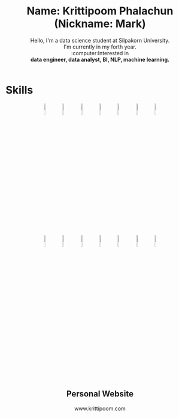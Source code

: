 <div align='center'>
  
  <h1 align='center'>Name: Krittipoom Phalachun<br>(Nickname: Mark)</h1>

  
  <p align='center'>Hello, I'm a data science student at Silpakorn University. <br>I'm currently in my forth year.
    <br>:computer:Interested in <br><b>data engineer, data analyst, BI, NLP, machine learning.</b><br><br>
  </p>
  
  
</div>

<h1>Skills</h1>

<div align='center'>
  <p float="left">
    <img src="https://raw.githubusercontent.com/Krittipoom/Krittipoom.github.io/main/static/img/icons/python.webp" width="9%" />
    <img src="https://raw.githubusercontent.com/Krittipoom/Krittipoom.github.io/main/static/img/icons/powerbi.webp" width="9%" />
    <img src="https://raw.githubusercontent.com/Krittipoom/Krittipoom.github.io/main/static/img/icons/tableau.webp" width="9%" />
    <img src="https://raw.githubusercontent.com/Krittipoom/Krittipoom.github.io/main/static/img/icons/django.webp" width="9%" />
    <img src="https://raw.githubusercontent.com/Krittipoom/Krittipoom.github.io/main/static/img/icons/javascript.webp" width="9%" />
    <img src="https://raw.githubusercontent.com/Krittipoom/Krittipoom.github.io/main/static/img/icons/html.webp" width="9%" />
    <img src="https://raw.githubusercontent.com/Krittipoom/Krittipoom.github.io/main/static/img/icons/css.webp" width="9%" />
    <br>
    <img src="https://raw.githubusercontent.com/Krittipoom/Krittipoom.github.io/main/static/img/icons/mysql.webp" width="9%" />
    <img src="https://raw.githubusercontent.com/Krittipoom/Krittipoom.github.io/main/static/img/icons/postgres.webp" width="9%" />
    <img src="https://raw.githubusercontent.com/Krittipoom/Krittipoom.github.io/main/static/img/icons/rapidminer.webp" width="9%" />
    <img src="https://raw.githubusercontent.com/Krittipoom/Krittipoom.github.io/main/static/img/icons/weka.webp" width="9%" />
    <img src="https://raw.githubusercontent.com/Krittipoom/Krittipoom.github.io/main/static/img/icons/docker.webp" width="9%" />
    <img src="https://raw.githubusercontent.com/Krittipoom/Krittipoom.github.io/main/static/img/icons/excel.webp" width="9%" />
    <img src="https://raw.githubusercontent.com/Krittipoom/Krittipoom.github.io/main/static/img/icons/linux.webp" width="9%" />
  </p>
</div>
<br>

<div align='center'>
  <h2>Personal Website</h2>
  <a style='text-decoration:none;' href="https://www.krittipoom.com">www.krittipoom.com</a>
</div>

#
